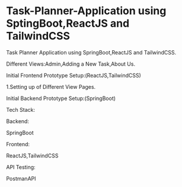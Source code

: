 # Task-Planner-Application using SptingBoot,ReactJS and TailwindCSS
Task Planner Application using SpringBoot,ReactJS and TailwindCSS.

Different Views:Admin,Adding a New Task,About Us.

Initial Frontend Prototype Setup:(ReactJS,TailwindCSS)

1.Setting up of Different View Pages.

Initial Backend Prototype Setup:(SpringBoot)

Tech Stack:

Backend:

SpringBoot

Frontend:

ReactJS,TailwindCSS

API Testing:

PostmanAPI
